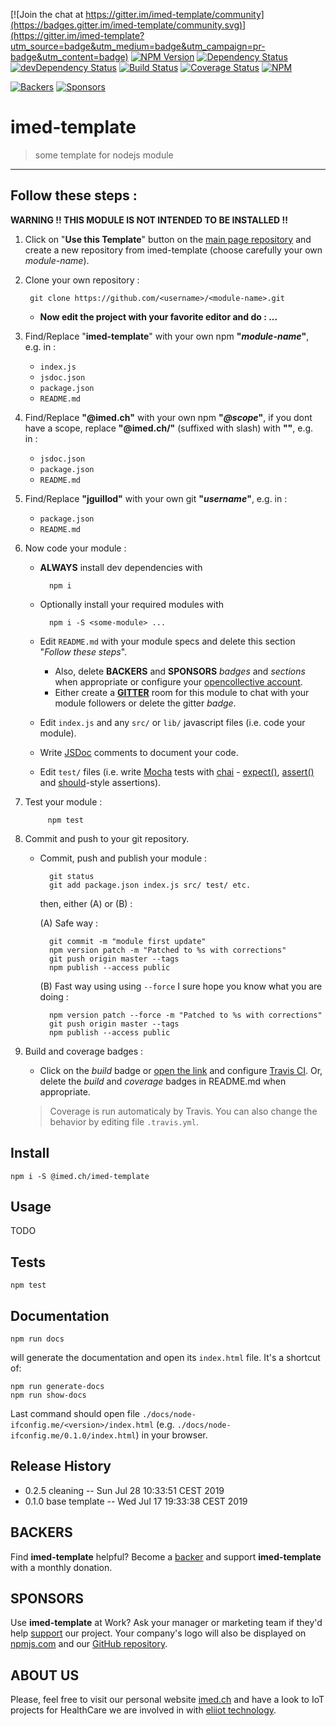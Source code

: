 [![Join the chat at https://gitter.im/imed-template/community](https://badges.gitter.im/imed-template/community.svg)](https://gitter.im/imed-template?utm_source=badge&utm_medium=badge&utm_campaign=pr-badge&utm_content=badge)
[![NPM Version](https://img.shields.io/npm/v/@imed.ch/imed-template.svg)](https://npmjs.org/package/@imed.ch/imed-template)
[![Dependency Status](https://david-dm.org/jguillod/imed-template.svg?style=flat)](https://david-dm.org/jguillod/imed-template)
[![devDependency Status](https://img.shields.io/david/dev/jguillod/imed-template.svg?style=flat)](https://david-dm.org/jguillod/imed-template#info=devDependencies)
[![Build Status](https://travis-ci.com/jguillod/imed-template.svg?branch=master)](https://travis-ci.com/jguillod/imed-template)
[![Coverage Status](https://coveralls.io/repos/github/jguillod/imed-template/badge.svg?branch=master)](https://coveralls.io/github/jguillod/imed-template?branch=master)
[![NPM](https://img.shields.io/github/license/jguillod/imed-template.svg)](LICENSE)

[![Backers](https://opencollective.com/imed-template/backers/badge.svg)](#BACKERS)
[![Sponsors](https://opencollective.com/imed-template/sponsors/badge.svg)](#SPONSORS)



# imed-template #


> some template for nodejs module

---

## Follow these steps&nbsp;: ##

**WARNING !! THIS MODULE IS NOT INTENDED TO BE INSTALLED !!**

1. Click on "**Use this Template**" button on the [main page repository](https://github.com/jguillod/imed-template) and create a new repository from imed-template (choose carefully your own *module-name*).

2. Clone your own repository&nbsp;:

		git clone https://github.com/<username>/<module-name>.git


	- **Now edit the project with your favorite editor and do&nbsp;:&nbsp;...**

3. Find/Replace "**imed-template**" with your own npm **"*module-name*"**, e.g. in&nbsp;:

	- `index.js`
	- `jsdoc.json`
	- `package.json`
	- `README.md`

4. Find/Replace **"@imed.ch"** with your own npm **"*@scope*"**, if you dont have a scope, replace **"@imed.ch/"** (suffixed with slash) with **""**, e.g. in&nbsp;:

	- `jsdoc.json`
	- `package.json`
	- `README.md`

5. Find/Replace **"jguillod"** with your own git **"*username*"**, e.g. in&nbsp;:

	- `package.json`
	- `README.md`

6. Now code your module&nbsp;:

	- **ALWAYS** install dev dependencies with
	
			npm i

	- Optionally install your required modules with

			npm i -S <some-module> ...

	- Edit `README.md` with your module specs and delete this section "*Follow these steps*".
		- Also, delete **BACKERS** and **SPONSORS** *badges* and *sections* when appropriate or configure your [opencollective account](https://opencollective.com/jguillod).
		- Either create a [**GITTER**](https://gitter.im) room for this module to chat with your module followers or delete the gitter *badge*.

	- Edit `index.js` and any `src/` or `lib/` javascript files (i.e. code your module).
	- Write [JSDoc](https://jsdoc.app) comments to document your code.
	- Edit `test/` files (i.e. write [Mocha](https://mochajs.org) tests with [chai](https://www.chaijs.com/) - [expect()](https://www.chaijs.com/guide/styles/#expect), [assert()](https://www.chaijs.com/guide/styles/#assert) and [should](https://www.chaijs.com/guide/styles/#should)-style assertions).

7. Test your module&nbsp;:

			npm test

8. Commit and push to your git repository.
	- Commit, push and publish your module&nbsp;:

			git status
			git add package.json index.js src/ test/ etc.

		then, either (A) or (B)&nbsp;:

		(A) Safe way&nbsp;:

			git commit -m "module first update"
			npm version patch -m "Patched to %s with corrections"
			git push origin master --tags
			npm publish --access public

		(B) Fast way using using `--force` I sure hope you know what you are doing&nbsp;:

			npm version patch --force -m "Patched to %s with corrections"
			git push origin master --tags
			npm publish --access public
			
9. Build and coverage badges&nbsp;:

	- Click on the *build* badge or [open the link](https://travis-ci.com/jguillod/imed-template) and configure [Travis CI](https://travis-ci.com). Or, delete the *build* and *coverage* badges in README.md when appropriate.

	> Coverage is run automaticaly by Travis. You can also change the behavior by editing file `.travis.yml`.
	
## Install ##

	npm i -S @imed.ch/imed-template

## Usage ##

TODO

## Tests ##

	npm test

## Documentation ##

	npm run docs

will generate the documentation and open its `index.html` file. It's a shortcut of:

	npm run generate-docs
	npm run show-docs

Last command should open file `./docs/node-ifconfig.me/<version>/index.html` (e.g. `./docs/node-ifconfig.me/0.1.0/index.html`) in your browser.

## Release History ##

* 0.2.5 cleaning
  -- Sun Jul 28 10:33:51 CEST 2019
* 0.1.0 base template
  -- Wed Jul 17 19:33:38 CEST 2019

## BACKERS ##

Find **imed-template** helpful? Become a [backer](https://opencollective.com/jguillod#support) and support **imed-template** with a monthly donation.

## SPONSORS ##

Use **imed-template** at Work? Ask your manager or marketing team if they'd help [support](https://opencollective.com/jguillod#support) our project. Your company's logo will also be displayed on [npmjs.com](http://npmjs.com/package/@imed.ch/imed-template) and our [GitHub repository](https://github.com/jguillod/imed-template#sponsors).

## ABOUT US ##

Please, feel free to visit our personal website [imed.ch](http://imed.ch) and have a look to IoT projects for HealthCare we are involved in with [eliiot technology](http://eliiot-technology.ch).

